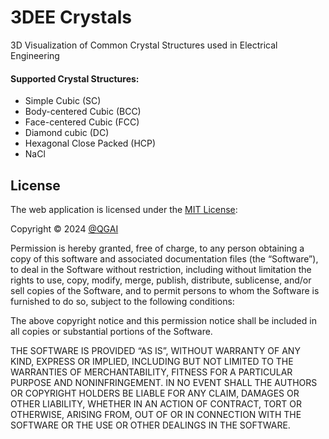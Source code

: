 # 3DEE Crystals

3D Visualization of Common Crystal Structures used in Electrical Engineering

#### Supported Crystal Structures:
- Simple Cubic (SC)
- Body-centered Cubic (BCC)
- Face-centered Cubic (FCC)
- Diamond cubic (DC)
- Hexagonal Close Packed (HCP)
- NaCl

## License

The web application is licensed under the [MIT License](https://opensource.org/licenses/MIT):

Copyright &copy; 2024 [@QGAI](https://github.com/QGAI)

Permission is hereby granted, free of charge, to any person obtaining a copy of this software and associated documentation files (the “Software”), to deal in the Software without restriction, including without limitation the rights to use, copy, modify, merge, publish, distribute, sublicense, and/or sell copies of the Software, and to permit persons to whom the Software is furnished to do so, subject to the following conditions:

The above copyright notice and this permission notice shall be included in all copies or substantial portions of the Software.

THE SOFTWARE IS PROVIDED “AS IS”, WITHOUT WARRANTY OF ANY KIND, EXPRESS OR IMPLIED, INCLUDING BUT NOT LIMITED TO THE WARRANTIES OF MERCHANTABILITY, FITNESS FOR A PARTICULAR PURPOSE AND NONINFRINGEMENT. IN NO EVENT SHALL THE AUTHORS OR COPYRIGHT HOLDERS BE LIABLE FOR ANY CLAIM, DAMAGES OR OTHER LIABILITY, WHETHER IN AN ACTION OF CONTRACT, TORT OR OTHERWISE, ARISING FROM, OUT OF OR IN CONNECTION WITH THE SOFTWARE OR THE USE OR OTHER DEALINGS IN THE SOFTWARE.
